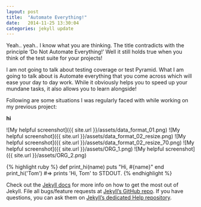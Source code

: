 ```yaml
---
layout: post
title:  "Automate Everything!"
date:   2014-11-25 13:30:04
categories: jekyll update
---
```

Yeah.. yeah.. I know what you are thinking. The title contradicts with the principle ‘Do Not Automate Everything!’ Well it still holds  true when you think of the test suite for your projects!

I am not going to talk about testing coverage or test Pyramid. What I am going to talk about is Automate everything that you come across which will ease your day to day work. While it obviously helps you to speed up your mundane tasks, it also allows you to learn alongside!

Following are some situations I was regularly faced with while working on my previous project:


**hi**


![My helpful screenshot]({{ site.url }}/assets/data_format_01.png)
![My helpful screenshot]({{ site.url }}/assets/data_format_02_resize.png)
![My helpful screenshot]({{ site.url }}/assets/data_format_02_resize_70.png)
![My helpful screenshot]({{ site.url }}/assets/ORG_1.png)
![My helpful screenshot]({{ site.url }}/assets/ORG_2.png)


{% highlight ruby %}
def print_hi(name)
  puts "Hi, #{name}"
end
print_hi('Tom')
#=> prints 'Hi, Tom' to STDOUT.
{% endhighlight %}

Check out the [Jekyll docs][jekyll] for more info on how to get the most out of Jekyll. File all bugs/feature requests at [Jekyll’s GitHub repo][jekyll-gh]. If you have questions, you can ask them on [Jekyll’s dedicated Help repository][jekyll-help].

[jekyll]:      http://jekyllrb.com
[jekyll-gh]:   https://github.com/jekyll/jekyll
[jekyll-help]: https://github.com/jekyll/jekyll-help
